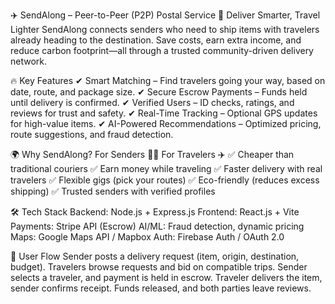 ✈️ SendAlong – Peer-to-Peer (P2P) Postal Service
🚀 Deliver Smarter, Travel Lighter
SendAlong connects senders who need to ship items with travelers already heading to the destination. Save costs, earn extra income, and reduce carbon footprint—all through a trusted community-driven delivery network.

🔥 Key Features
✔ Smart Matching – Find travelers going your way, based on date, route, and package size.
✔ Secure Escrow Payments – Funds held until delivery is confirmed.
✔ Verified Users – ID checks, ratings, and reviews for trust and safety.
✔ Real-Time Tracking – Optional GPS updates for high-value items.
✔ AI-Powered Recommendations – Optimized pricing, route suggestions, and fraud detection.

🌍 Why SendAlong?
For Senders 🧑‍💼	For Travelers ✈️
✅ Cheaper than traditional couriers	✅ Earn money while traveling
✅ Faster delivery with real travelers	✅ Flexible gigs (pick your routes)
✅ Eco-friendly (reduces excess shipping)	✅ Trusted senders with verified profiles

🛠 Tech Stack
Backend: Node.js + Express.js
Frontend: React.js + Vite
Payments: Stripe API (Escrow)
AI/ML: Fraud detection, dynamic pricing
Maps: Google Maps API / Mapbox
Auth: Firebase Auth / OAuth 2.0


🚀 User Flow
Sender posts a delivery request (item, origin, destination, budget).
Travelers browse requests and bid on compatible trips.
Sender selects a traveler, and payment is held in escrow.
Traveler delivers the item, sender confirms receipt.
Funds released, and both parties leave reviews.


